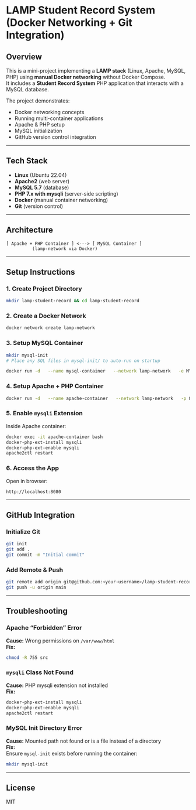 # LAMP Student Record System (Docker Networking + Git Integration)

## Overview
This is a mini-project implementing a **LAMP stack** (Linux, Apache, MySQL, PHP) using **manual Docker networking** without Docker Compose.  
It includes a **Student Record System** PHP application that interacts with a MySQL database.

The project demonstrates:
- Docker networking concepts
- Running multi-container applications
- Apache & PHP setup
- MySQL initialization
- GitHub version control integration

---

## Tech Stack
- **Linux** (Ubuntu 22.04)
- **Apache2** (web server)
- **MySQL 5.7** (database)
- **PHP 7.x with mysqli** (server-side scripting)
- **Docker** (manual container networking)
- **Git** (version control)

---

## Architecture
```
[ Apache + PHP Container ] <---> [ MySQL Container ]
          (lamp-network via Docker)
```

---

## Setup Instructions

### 1. Create Project Directory
```bash
mkdir lamp-student-record && cd lamp-student-record
```

### 2. Create a Docker Network
```bash
docker network create lamp-network
```

### 3. Setup MySQL Container
```bash
mkdir mysql-init
# Place any SQL files in mysql-init/ to auto-run on startup

docker run -d   --name mysql-container   --network lamp-network   -e MYSQL_ROOT_PASSWORD=rootpassword   -v $(pwd)/mysql-init:/docker-entrypoint-initdb.d   mysql:5.7
```

### 4. Setup Apache + PHP Container
```bash
docker run -d   --name apache-container   --network lamp-network   -p 8080:80   -v $(pwd)/src:/var/www/html   php:7.4-apache
```

### 5. Enable `mysqli` Extension
Inside Apache container:
```bash
docker exec -it apache-container bash
docker-php-ext-install mysqli
docker-php-ext-enable mysqli
apache2ctl restart
```

### 6. Access the App
Open in browser:
```
http://localhost:8080
```

---

## GitHub Integration

### Initialize Git
```bash
git init
git add .
git commit -m "Initial commit"
```

### Add Remote & Push
```bash
git remote add origin git@github.com:<your-username>/lamp-student-record.git
git push -u origin main
```

---

## Troubleshooting

### Apache “Forbidden” Error
**Cause:** Wrong permissions on `/var/www/html`  
**Fix:**
```bash
chmod -R 755 src
```

### `mysqli` Class Not Found
**Cause:** PHP mysqli extension not installed  
**Fix:**
```bash
docker-php-ext-install mysqli
docker-php-ext-enable mysqli
apache2ctl restart
```

### MySQL Init Directory Error
**Cause:** Mounted path not found or is a file instead of a directory  
**Fix:**  
Ensure `mysql-init` exists before running the container:
```bash
mkdir mysql-init
```

---

## License
MIT
